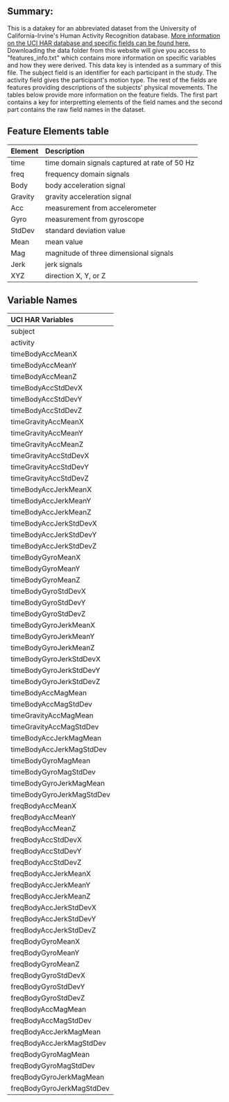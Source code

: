 Summary:
--------

This is a datakey for an abbreviated dataset from the University of
California-Irvine's Human Activity Recognition database. [More
information on the UCI HAR database and specific fields can be found
here.](http://archive.ics.uci.edu/ml/datasets/Human+Activity+Recognition+Using+Smartphones)
Downloading the data folder from this website will give you access to
"features\_info.txt" which contains more information on specific
variables and how they were derived. This data key is intended as a
summary of this file. The subject field is an identifier for each
participant in the study. The activity field gives the participant's
motion type. The rest of the fields are features providing descriptions
of the subjects' physical movements. The tables below provide more
information on the feature fields. The first part contains a key for
interpretting elements of the field names and the second part contains
the raw field names in the dataset.

Feature Elements table
----------------------

<table>
<thead>
<tr class="header">
<th align="left">Element</th>
<th align="left">Description</th>
</tr>
</thead>
<tbody>
<tr class="odd">
<td align="left">time</td>
<td align="left">time domain signals captured at rate of 50 Hz</td>
</tr>
<tr class="even">
<td align="left">freq</td>
<td align="left">frequency domain signals</td>
</tr>
<tr class="odd">
<td align="left">Body</td>
<td align="left">body acceleration signal</td>
</tr>
<tr class="even">
<td align="left">Gravity</td>
<td align="left">gravity acceleration signal</td>
</tr>
<tr class="odd">
<td align="left">Acc</td>
<td align="left">measurement from accelerometer</td>
</tr>
<tr class="even">
<td align="left">Gyro</td>
<td align="left">measurement from gyroscope</td>
</tr>
<tr class="odd">
<td align="left">StdDev</td>
<td align="left">standard deviation value</td>
</tr>
<tr class="even">
<td align="left">Mean</td>
<td align="left">mean value</td>
</tr>
<tr class="odd">
<td align="left">Mag</td>
<td align="left">magnitude of three dimensional signals</td>
</tr>
<tr class="even">
<td align="left">Jerk</td>
<td align="left">jerk signals</td>
</tr>
<tr class="odd">
<td align="left">XYZ</td>
<td align="left">direction X, Y, or Z</td>
</tr>
</tbody>
</table>

Variable Names
--------------

<table>
<thead>
<tr class="header">
<th align="left">UCI HAR Variables</th>
</tr>
</thead>
<tbody>
<tr class="odd">
<td align="left">subject</td>
</tr>
<tr class="even">
<td align="left">activity</td>
</tr>
<tr class="odd">
<td align="left">timeBodyAccMeanX</td>
</tr>
<tr class="even">
<td align="left">timeBodyAccMeanY</td>
</tr>
<tr class="odd">
<td align="left">timeBodyAccMeanZ</td>
</tr>
<tr class="even">
<td align="left">timeBodyAccStdDevX</td>
</tr>
<tr class="odd">
<td align="left">timeBodyAccStdDevY</td>
</tr>
<tr class="even">
<td align="left">timeBodyAccStdDevZ</td>
</tr>
<tr class="odd">
<td align="left">timeGravityAccMeanX</td>
</tr>
<tr class="even">
<td align="left">timeGravityAccMeanY</td>
</tr>
<tr class="odd">
<td align="left">timeGravityAccMeanZ</td>
</tr>
<tr class="even">
<td align="left">timeGravityAccStdDevX</td>
</tr>
<tr class="odd">
<td align="left">timeGravityAccStdDevY</td>
</tr>
<tr class="even">
<td align="left">timeGravityAccStdDevZ</td>
</tr>
<tr class="odd">
<td align="left">timeBodyAccJerkMeanX</td>
</tr>
<tr class="even">
<td align="left">timeBodyAccJerkMeanY</td>
</tr>
<tr class="odd">
<td align="left">timeBodyAccJerkMeanZ</td>
</tr>
<tr class="even">
<td align="left">timeBodyAccJerkStdDevX</td>
</tr>
<tr class="odd">
<td align="left">timeBodyAccJerkStdDevY</td>
</tr>
<tr class="even">
<td align="left">timeBodyAccJerkStdDevZ</td>
</tr>
<tr class="odd">
<td align="left">timeBodyGyroMeanX</td>
</tr>
<tr class="even">
<td align="left">timeBodyGyroMeanY</td>
</tr>
<tr class="odd">
<td align="left">timeBodyGyroMeanZ</td>
</tr>
<tr class="even">
<td align="left">timeBodyGyroStdDevX</td>
</tr>
<tr class="odd">
<td align="left">timeBodyGyroStdDevY</td>
</tr>
<tr class="even">
<td align="left">timeBodyGyroStdDevZ</td>
</tr>
<tr class="odd">
<td align="left">timeBodyGyroJerkMeanX</td>
</tr>
<tr class="even">
<td align="left">timeBodyGyroJerkMeanY</td>
</tr>
<tr class="odd">
<td align="left">timeBodyGyroJerkMeanZ</td>
</tr>
<tr class="even">
<td align="left">timeBodyGyroJerkStdDevX</td>
</tr>
<tr class="odd">
<td align="left">timeBodyGyroJerkStdDevY</td>
</tr>
<tr class="even">
<td align="left">timeBodyGyroJerkStdDevZ</td>
</tr>
<tr class="odd">
<td align="left">timeBodyAccMagMean</td>
</tr>
<tr class="even">
<td align="left">timeBodyAccMagStdDev</td>
</tr>
<tr class="odd">
<td align="left">timeGravityAccMagMean</td>
</tr>
<tr class="even">
<td align="left">timeGravityAccMagStdDev</td>
</tr>
<tr class="odd">
<td align="left">timeBodyAccJerkMagMean</td>
</tr>
<tr class="even">
<td align="left">timeBodyAccJerkMagStdDev</td>
</tr>
<tr class="odd">
<td align="left">timeBodyGyroMagMean</td>
</tr>
<tr class="even">
<td align="left">timeBodyGyroMagStdDev</td>
</tr>
<tr class="odd">
<td align="left">timeBodyGyroJerkMagMean</td>
</tr>
<tr class="even">
<td align="left">timeBodyGyroJerkMagStdDev</td>
</tr>
<tr class="odd">
<td align="left">freqBodyAccMeanX</td>
</tr>
<tr class="even">
<td align="left">freqBodyAccMeanY</td>
</tr>
<tr class="odd">
<td align="left">freqBodyAccMeanZ</td>
</tr>
<tr class="even">
<td align="left">freqBodyAccStdDevX</td>
</tr>
<tr class="odd">
<td align="left">freqBodyAccStdDevY</td>
</tr>
<tr class="even">
<td align="left">freqBodyAccStdDevZ</td>
</tr>
<tr class="odd">
<td align="left">freqBodyAccJerkMeanX</td>
</tr>
<tr class="even">
<td align="left">freqBodyAccJerkMeanY</td>
</tr>
<tr class="odd">
<td align="left">freqBodyAccJerkMeanZ</td>
</tr>
<tr class="even">
<td align="left">freqBodyAccJerkStdDevX</td>
</tr>
<tr class="odd">
<td align="left">freqBodyAccJerkStdDevY</td>
</tr>
<tr class="even">
<td align="left">freqBodyAccJerkStdDevZ</td>
</tr>
<tr class="odd">
<td align="left">freqBodyGyroMeanX</td>
</tr>
<tr class="even">
<td align="left">freqBodyGyroMeanY</td>
</tr>
<tr class="odd">
<td align="left">freqBodyGyroMeanZ</td>
</tr>
<tr class="even">
<td align="left">freqBodyGyroStdDevX</td>
</tr>
<tr class="odd">
<td align="left">freqBodyGyroStdDevY</td>
</tr>
<tr class="even">
<td align="left">freqBodyGyroStdDevZ</td>
</tr>
<tr class="odd">
<td align="left">freqBodyAccMagMean</td>
</tr>
<tr class="even">
<td align="left">freqBodyAccMagStdDev</td>
</tr>
<tr class="odd">
<td align="left">freqBodyAccJerkMagMean</td>
</tr>
<tr class="even">
<td align="left">freqBodyAccJerkMagStdDev</td>
</tr>
<tr class="odd">
<td align="left">freqBodyGyroMagMean</td>
</tr>
<tr class="even">
<td align="left">freqBodyGyroMagStdDev</td>
</tr>
<tr class="odd">
<td align="left">freqBodyGyroJerkMagMean</td>
</tr>
<tr class="even">
<td align="left">freqBodyGyroJerkMagStdDev</td>
</tr>
</tbody>
</table>
